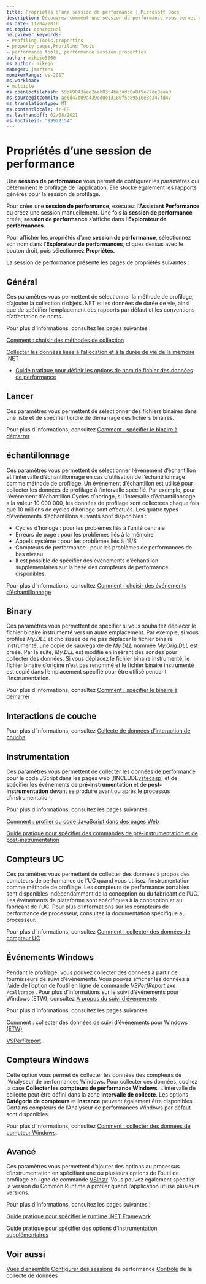 ```yaml
---
title: Propriétés d’une session de performance | Microsoft Docs
description: Découvrez comment une session de performance vous permet de configurer les paramètres qui déterminent le mode de profilage de l’application.
ms.date: 11/04/2016
ms.topic: conceptual
helpviewer_keywords:
- Profiling Tools,properties
- property pages,Profiling Tools
- performance tools, performance session properties
author: mikejo5000
ms.author: mikejo
manager: jmartens
monikerRange: vs-2017
ms.workload:
- multiple
ms.openlocfilehash: 59d69843aee2aeb0354ba3adc8a8f9e77de8eaa0
ms.sourcegitcommit: ae6d47b09a439cd0e13180f5e89510e3e347fd47
ms.translationtype: MT
ms.contentlocale: fr-FR
ms.lasthandoff: 02/08/2021
ms.locfileid: "99922154"
---
```

# <a name="performance-session-properties"></a>Propriétés d’une session de performance

Une **session de performance** vous permet de configurer les paramètres qui déterminent le profilage de l’application. Elle stocke également les rapports générés pour la session de profilage.

Pour créer une **session de performance**, exécutez l’**Assistant Performance** ou créez une session manuellement. Une fois la **session de performance** créée, **session de performance** s’affiche dans l’**Explorateur de performances**.

Pour afficher les propriétés d’une **session de performance**, sélectionnez son nom dans l’**Explorateur de performances**, cliquez dessus avec le bouton droit, puis sélectionnez **Propriétés**.

La session de performance présente les pages de propriétés suivantes :

## <a name="general"></a>Général

Ces paramètres vous permettent de sélectionner la méthode de profilage, d’ajouter la collection d’objets .NET et les données de durée de vie, ainsi que de spécifier l’emplacement des rapports par défaut et les conventions d’affectation de noms.

Pour plus d'informations, consultez les pages suivantes :

[Comment : choisir des méthodes de collection](../profiling/how-to-choose-collection-methods.md)

[Collecter les données liées à l’allocation et à la durée de vie de la mémoire .NET](../profiling/collecting-dotnet-memory-allocation-and-lifetime-data.md)

- [Guide pratique pour définir les options de nom de fichier des données de performance](../profiling/how-to-set-performance-data-file-name-options.md)

## <a name="launch"></a>Lancer

Ces paramètres vous permettent de sélectionner des fichiers binaires dans une liste et de spécifier l’ordre de démarrage des fichiers binaires.

Pour plus d’informations, consultez [Comment : spécifier le binaire à démarrer](../profiling/how-to-specify-the-binary-to-start.md)

## <a name="sampling"></a>échantillonnage

Ces paramètres vous permettent de sélectionner l’événement d’échantillon et l’intervalle d’échantillonnage en cas d’utilisation de l’échantillonnage comme méthode de profilage. Un événement d’échantillon est utilisé pour collecter les données de profilage à l’intervalle spécifié. Par exemple, pour l’événement d’échantillon Cycles d’horloge, si l’intervalle d’échantillonnage a la valeur 10 000 000, les données de profilage sont collectées chaque fois que 10 millions de cycles d’horloge sont effectués. Les quatre types d’événements d’échantillons suivants sont disponibles :

- Cycles d’horloge : pour les problèmes liés à l’unité centrale
- Erreurs de page : pour les problèmes liés à la mémoire
- Appels système : pour les problèmes liés à l’E/S
- Compteurs de performance : pour les problèmes de performances de bas niveau
- Il est possible de spécifier des événements d’échantillon supplémentaires sur la base des compteurs de performance disponibles.

Pour plus d’informations, consultez [Comment : choisir des événements d’échantillonnage](../profiling/how-to-choose-sampling-events.md)

## <a name="binary"></a>Binary
Ces paramètres vous permettent de spécifier si vous souhaitez déplacer le fichier binaire instrumenté vers un autre emplacement. Par exemple, si vous profilez *My.DLL* et choisissez de ne pas déplacer le fichier binaire instrumenté, une copie de sauvegarde de *My.DLL* nommée *My.Orig.DLL* est créée. Par la suite, *My.DLL* est modifié en insérant des sondes pour collecter des données. Si vous déplacez le fichier binaire instrumenté, le fichier binaire d’origine n’est pas renommé et le fichier binaire instrumenté est copié dans l’emplacement spécifié pour être utilisé pendant l’instrumentation.

Pour plus d’informations, consultez [Comment : spécifier le binaire à démarrer](../profiling/how-to-specify-the-binary-to-start.md)

## <a name="tier-interactions"></a>Interactions de couche

Pour plus d’informations, consultez [Collecte de données d’interaction de couche](../profiling/collecting-tier-interaction-data.md).

## <a name="instrumentation"></a>Instrumentation

Ces paramètres vous permettent de collecter les données de performance pour le code JScript dans les pages web [!INCLUDE[vstecasp](../code-quality/includes/vstecasp_md.md)] et de spécifier les événements de **pré-instrumentation** et de **post-instrumentation** devant se produire avant ou après le processus d’instrumentation.

Pour plus d'informations, consultez les pages suivantes :

[Comment : profiler du code JavaScript dans des pages Web](../profiling/how-to-profile-javascript-code-in-web-pages.md)

[Guide pratique pour spécifier des commandes de pré-instrumentation et de post-instrumentation](../profiling/how-to-specify-pre-and-post-instrument-commands.md)

## <a name="cpu-counters"></a>Compteurs UC

Ces paramètres vous permettent de collecter des données à propos des compteurs de performance de l’UC quand vous utilisez l’instrumentation comme méthode de profilage. Les compteurs de performance portables sont disponibles indépendamment de la conception ou du fabricant de l’UC. Les événements de plateforme sont spécifiques à la conception et au fabricant de l’UC. Pour plus d’informations sur les compteurs de performance de processeur, consultez la documentation spécifique au processeur.

Pour plus d’informations, consultez [Comment : collecter des données de compteur UC](../profiling/how-to-collect-cpu-counter-data.md)

## <a name="windows-events"></a>Événements Windows

Pendant le profilage, vous pouvez collecter des données à partir de fournisseurs de suivi d’événements. Vous pouvez afficher les données à l’aide de l’option de l’outil en ligne de commande *VSPerfReport.exe* `/calltrace` . Pour plus d’informations sur le suivi d’événements pour Windows (ETW), consultez [À propos du suivi d’événements](/windows/win32/etw/about-event-tracing).

Pour plus d'informations, consultez les pages suivantes :

[Comment : collecter des données de suivi d’événements pour Windows (ETW)](../profiling/how-to-collect-event-tracing-for-windows-etw-data.md)

[VSPerfReport](../profiling/vsperfreport.md).

## <a name="windows-counters"></a>Compteurs Windows

Cette option vous permet de collecter les données des compteurs de l’Analyseur de performances Windows. Pour collecter ces données, cochez la case **Collecter les compteurs de performance Windows**. L’intervalle de collecte peut être défini dans la zone **Intervalle de collecte**. Les options **Catégorie de compteurs** et **Instance** peuvent également être disponibles. Certains compteurs de l’Analyseur de performances Windows par défaut sont disponibles.

 Pour plus d’informations, consultez [Comment : collecter des données de compteur Windows](../profiling/how-to-collect-windows-counter-data.md).

## <a name="advanced"></a>Avancé

Ces paramètres vous permettent d’ajouter des options au processus d’instrumentation en spécifiant une ou plusieurs options de l’outil de profilage en ligne de commande [VSInstr](../profiling/vsinstr.md). Vous pouvez également spécifier la version du Common Runtime à profiler quand l’application utilise plusieurs versions.

Pour plus d'informations, consultez les pages suivantes :

[Guide pratique pour spécifier le runtime .NET Framework](../profiling/how-to-specify-the-dotnet-framework-runtime.md)

[Guide pratique pour spécifier des options d’instrumentation supplémentaires](../profiling/how-to-specify-additional-instrumentation-options.md)

## <a name="see-also"></a>Voir aussi

[Vues d’ensemble](../profiling/overviews-performance-tools.md) 
 [Configurer des sessions](../profiling/configuring-performance-sessions.md) 
 de performance [Contrôle](../profiling/controlling-data-collection.md) de la collecte de données
